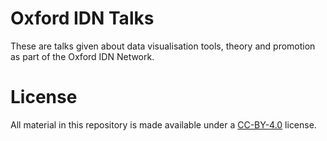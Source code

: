 # Oxford IDN Talks

These are talks given about data visualisation tools, theory and promotion as part of the Oxford IDN Network.

# License

All material in this repository is made available under a [CC-BY-4.0](https://creativecommons.org/licenses/by/4.0/) license.
